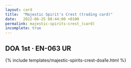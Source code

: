 ```yaml
---
layout: card
title:  "Majestic Spirit's Crest (trading card)"
date:   2022-06-25 08:44:00 +0100
permalink: majestic-spirits-crest_(card)
incomplete: true
---
```


## DOA 1st &middot; EN-063 UR

{% include templates/majestic-spirits-crest-doa1e.html %}
